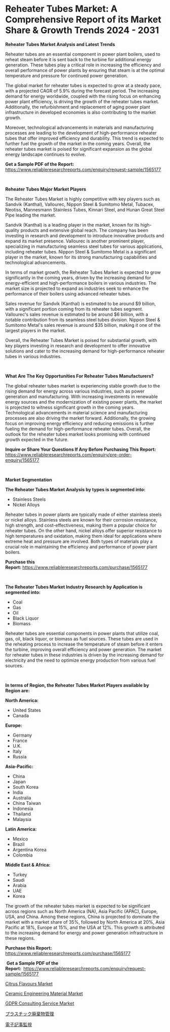 <p><h1>Reheater Tubes Market: A Comprehensive Report of its Market Share & Growth Trends 2024 - 2031</h1></p><p><strong>Reheater Tubes Market Analysis and Latest Trends</strong></p>
<p><p>Reheater tubes are an essential component in power plant boilers, used to reheat steam before it is sent back to the turbine for additional energy generation. These tubes play a critical role in increasing the efficiency and overall performance of power plants by ensuring that steam is at the optimal temperature and pressure for continued power generation.</p><p>The global market for reheater tubes is expected to grow at a steady pace, with a projected CAGR of 5.9% during the forecast period. The increasing demand for energy worldwide, coupled with the rising focus on enhancing power plant efficiency, is driving the growth of the reheater tubes market. Additionally, the refurbishment and replacement of aging power plant infrastructure in developed economies is also contributing to the market growth.</p><p>Moreover, technological advancements in materials and manufacturing processes are leading to the development of high-performance reheater tubes that offer improved efficiency and durability. This trend is expected to further fuel the growth of the market in the coming years. Overall, the reheater tubes market is poised for significant expansion as the global energy landscape continues to evolve.</p></p>
<p><strong>Get a Sample PDF of the Report:&nbsp;</strong> <a href="https://www.reliableresearchreports.com/enquiry/request-sample/1565177">https://www.reliableresearchreports.com/enquiry/request-sample/1565177</a></p>
<p>&nbsp;</p>
<p><strong>Reheater Tubes Major Market Players</strong></p>
<p><p>The Reheater Tubes Market is highly competitive with key players such as Sandvik (Kanthal), Vallourec, Nippon Steel & Sumitomo Metal, Tubacex, Neotiss, Mannesmann Stainless Tubes, Kinnari Steel, and Hunan Great Steel Pipe leading the market. </p><p>Sandvik (Kanthal) is a leading player in the market, known for its high-quality products and extensive global reach. The company has been investing in research and development to introduce innovative products and expand its market presence. Vallourec is another prominent player, specializing in manufacturing seamless steel tubes for various applications, including reheater tubes. Nippon Steel & Sumitomo Metal is a significant player in the market, known for its strong manufacturing capabilities and technological advancements.</p><p>In terms of market growth, the Reheater Tubes Market is expected to grow significantly in the coming years, driven by the increasing demand for energy-efficient and high-performance boilers in various industries. The market size is projected to expand as industries seek to enhance the performance of their boilers using advanced reheater tubes.</p><p>Sales revenue for Sandvik (Kanthal) is estimated to be around $9 billion, with a significant portion coming from its reheater tubes segment. Vallourec's sales revenue is estimated to be around $6 billion, with a notable contribution from its seamless steel tubes division. Nippon Steel & Sumitomo Metal's sales revenue is around $35 billion, making it one of the largest players in the market.</p><p>Overall, the Reheater Tubes Market is poised for substantial growth, with key players investing in research and development to offer innovative solutions and cater to the increasing demand for high-performance reheater tubes in various industries.</p></p>
<p>&nbsp;</p>
<p><strong>What Are The Key Opportunities For Reheater Tubes Manufacturers?</strong></p>
<p><p>The global reheater tubes market is experiencing stable growth due to the rising demand for energy across various industries, such as power generation and manufacturing. With increasing investments in renewable energy sources and the modernization of existing power plants, the market is projected to witness significant growth in the coming years. Technological advancements in material science and manufacturing processes are also driving the market forward. Additionally, the growing focus on improving energy efficiency and reducing emissions is further fueling the demand for high-performance reheater tubes. Overall, the outlook for the reheater tubes market looks promising with continued growth expected in the future.</p></p>
<p><strong>Inquire or Share Your Questions If Any Before Purchasing This Report:</strong> <a href="https://www.reliableresearchreports.com/enquiry/pre-order-enquiry/1565177">https://www.reliableresearchreports.com/enquiry/pre-order-enquiry/1565177</a></p>
<p>&nbsp;</p>
<p><strong>Market Segmentation</strong></p>
<p><strong>The Reheater Tubes Market Analysis by types is segmented into:</strong></p>
<p><ul><li>Stainless Steels</li><li>Nickel Alloys</li></ul></p>
<p><p>Reheater tubes in power plants are typically made of either stainless steels or nickel alloys. Stainless steels are known for their corrosion resistance, high strength, and cost-effectiveness, making them a popular choice for reheater tubes. On the other hand, nickel alloys offer superior resistance to high temperatures and oxidation, making them ideal for applications where extreme heat and pressure are involved. Both types of materials play a crucial role in maintaining the efficiency and performance of power plant boilers.</p></p>
<p><strong>Purchase this Report:&nbsp;</strong><a href="https://www.reliableresearchreports.com/purchase/1565177">https://www.reliableresearchreports.com/purchase/1565177</a></p>
<p>&nbsp;</p>
<p><strong>The Reheater Tubes Market Industry Research by Application is segmented into:</strong></p>
<p><ul><li>Coal</li><li>Gas</li><li>Oil</li><li>Black Liquor</li><li>Biomass</li></ul></p>
<p><p>Reheater tubes are essential components in power plants that utilize coal, gas, oil, black liquor, or biomass as fuel sources. These tubes are used in the reheating process to increase the temperature of steam before it enters the turbine, improving overall efficiency and power generation. The market for reheater tubes in these industries is driven by the increasing demand for electricity and the need to optimize energy production from various fuel sources.</p></p>
<p>&nbsp;</p>
<p><strong>In terms of Region, the Reheater Tubes Market Players available by Region are:</strong></p>
<p>
    <p> <strong> North America: </strong>
        <ul>
            <li>United States</li>
            <li>Canada</li>
        </ul>
        </p> 
    <p> <strong> Europe: </strong>
        <ul>
            <li>Germany</li>
            <li>France</li>
            <li>U.K.</li>
            <li>Italy</li>
            <li>Russia</li>
        </ul>
        </p> 
    <p> <strong> Asia-Pacific: </strong>
        <ul>
            <li>China</li>
            <li>Japan</li>
            <li>South Korea</li>
            <li>India</li>
            <li>Australia</li>
            <li>China Taiwan</li>
            <li>Indonesia</li>
            <li>Thailand</li>
            <li>Malaysia</li>
        </ul>
        </p> 
    <p> <strong> Latin America: </strong>
        <ul>
            <li>Mexico</li>
            <li>Brazil</li>
            <li>Argentina Korea</li>
            <li>Colombia</li>
        </ul>
        </p> 
    <p> <strong> Middle East & Africa: </strong>
        <ul>
            <li>Turkey</li>
            <li>Saudi</li>
            <li>Arabia</li>
            <li>UAE</li>
            <li>Korea</li>
        </ul>
    </p>
    </p>
<p><p>The growth of the reheater tubes market is expected to be significant across regions such as North America (NA), Asia Pacific (APAC), Europe, USA, and China. Among these regions, China is projected to dominate the market with a market share of 35%, followed by North America at 20%, Asia Pacific at 18%, Europe at 15%, and the USA at 12%. This growth is attributed to the increasing demand for energy and power generation infrastructure in these regions.</p></p>
<p><strong>Purchase this Report: </strong><a href="https://www.reliableresearchreports.com/purchase/1565177">https://www.reliableresearchreports.com/purchase/1565177</a></p>
<p>&nbsp;<strong>Get a Sample PDF of the Report:&nbsp;&nbsp;</strong><a href="https://www.reliableresearchreports.com/enquiry/request-sample/1565177">https://www.reliableresearchreports.com/enquiry/request-sample/1565177</a></p>
<p><strong></strong></p>
<p><p><a href="https://issuu.com/reportprime-2/docs/citrus-flavours-market-size-2030.pptx">Citrus Flavours Market</a></p><p><a href="https://github.com/josesg55/Market-Research-Report-List-1/blob/main/ceramic-engineering-material-market.md">Ceramic Engineering Material Market</a></p><p><a href="https://issuu.com/reportprime-2/docs/gdpr-consulting-service-market-size-2030.pptx">GDPR Consulting Service Market</a></p><p><a href="https://github.com/ddwcuskozol07187/Market-Research-Report-List-1/blob/main/3294658137.md">プラスチック廃棄物管理</a></p><p><a href="https://github.com/xtkhtofdt934839/Market-Research-Report-List-1/blob/main/5555327136.md">電子記事監視</a></p></p>